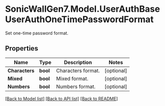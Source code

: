 # SonicWallGen7.Model.UserAuthBaseUserAuthOneTimePasswordFormat
Set one-time password format.

## Properties

Name | Type | Description | Notes
------------ | ------------- | ------------- | -------------
**Characters** | **bool** | Characters format. | [optional] 
**Mixed** | **bool** | Mixed format. | [optional] 
**Numbers** | **bool** | Numbers format. | [optional] 

[[Back to Model list]](../README.md#documentation-for-models) [[Back to API list]](../README.md#documentation-for-api-endpoints) [[Back to README]](../README.md)


